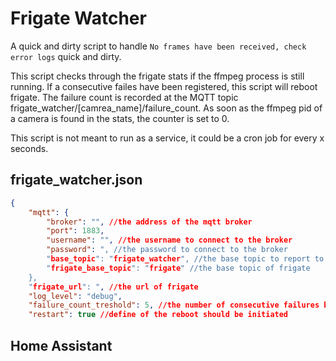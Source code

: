 # Frigate Watcher

A quick and dirty script to handle `No frames have been received, check error logs` quick and dirty.

This script checks through the frigate stats if the ffmpeg process is still running. If a consecutive failes have been registered, this script will reboot frigate. The failure count is recorded at the MQTT topic frigate_watcher/[camrea_name]/failure_count. As soon as the ffmpeg pid of a camera is found in the stats, the counter is set to 0.

This script is not meant to run as a service, it could be a cron job for every x seconds.
## frigate_watcher.json

```json
{
    "mqtt": {
        "broker": "", //the address of the mqtt broker
        "port": 1883,
        "username": "", //the username to connect to the broker
        "password": ", //the password to connect to the broker
        "base_topic": "frigate_watcher", //the base topic to report to
        "frigate_base_topic": "frigate" //the base topic of frigate
    },
    "frigate_url": ", //the url of frigate
    "log_level": "debug",
    "failure_count_treshold": 5, //the number of consecutive failures before a reboot is initiated
    "restart": true //define of the reboot should be initiated
```

## Home Assistant
